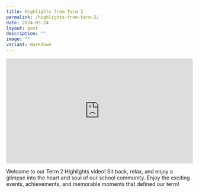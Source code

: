 ```yaml
---
title: Highlights from Term 2
permalink: /highlights-from-term-2/
date: 2024-05-24
layout: post
description: ""
image: ""
variant: markdown
---
```

<div style="padding:56.25% 0 0 0;position:relative;"><iframe title="Highlight from Term 2 2024" style="position:absolute;top:0;left:0;width:100%;height:100%;" allow="autoplay; fullscreen; picture-in-picture; clipboard-write" frameborder="0" src="https://player.vimeo.com/video/950752812?badge=0&amp;autopause=0&amp;player_id=0&amp;app_id=58479"></iframe></div>

Welcome to our Term 2 Highlights video! Sit back, relax, and enjoy a glimpse into the heart and soul of our school community. Enjoy the exciting events, achievements, and memorable moments that defined our term!